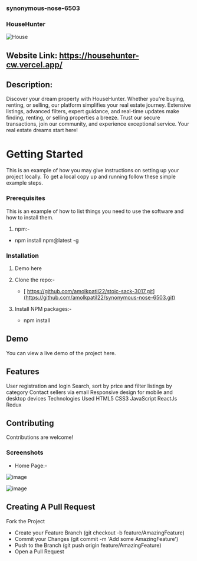 ### synonymous-nose-6503
### HouseHunter

![House](https://github.com/amolkpatil22/synonymous-nose-6503/assets/130379028/b9ecfd49-a5e0-4291-ba50-2f8a366f37c9)



## Website Link: https://househunter-cw.vercel.app/

## Description:
Discover your dream property with HouseHunter. Whether you're buying, renting, or selling, our platform simplifies your real estate journey. Extensive listings, advanced filters, expert guidance, and real-time updates make finding, renting, or selling properties a breeze. Trust our secure transactions, join our community, and experience exceptional service. Your real estate dreams start here!


# Getting Started
This is an example of how you may give instructions on setting up your project locally. To get a local copy up and running follow these simple example steps.

### Prerequisites

This is an example of how to list things you need to use the software and how to install them.

1. npm:-
* npm install npm@latest -g


### Installation

1.  Demo here []()

2. Clone the repo:-
   * [ https://github.com/amolkpatil22/stoic-sack-3017.git](https://github.com/amolkpatil22/synonymous-nose-6503.git)

4. Install NPM packages:-
   * npm install


## Demo
You can view a live demo of the project here. 

## Features
User registration and login
Search, sort by price and filter listings by category
Contact sellers via email
Responsive design for mobile and desktop devices
Technologies Used
HTML5
CSS3
JavaScript
ReactJs
Redux

## Contributing
Contributions are welcome! 

### Screenshots

* Home Page:-
  
![image](https://github.com/amolkpatil22/synonymous-nose-6503/assets/130379028/12bbb445-3f7e-4a1a-be80-33f54542c171)

![image](https://github.com/amolkpatil22/synonymous-nose-6503/assets/130379028/8d3d06cc-0802-4963-8a4d-6991837864a4)


  


## Creating A Pull Request
Fork the Project
* Create your Feature Branch (git checkout -b feature/AmazingFeature)
* Commit your Changes (git commit -m 'Add some AmazingFeature')
* Push to the Branch (git push origin feature/AmazingFeature)
* Open a Pull Request

